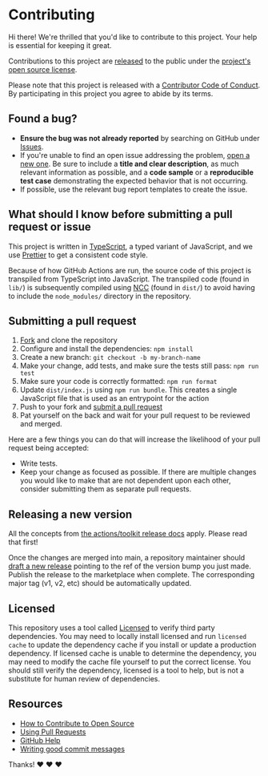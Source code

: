 # Contributing

[fork]: https://github.com/github/ai-moderator/fork
[pr]: https://github.com/github/ai-moderator/compare
[code-of-conduct]: CODE_OF_CONDUCT.md

Hi there! We're thrilled that you'd like to contribute to this project. Your
help is essential for keeping it great.

Contributions to this project are
[released](https://help.github.com/articles/github-terms-of-service/#6-contributions-under-repository-license)
to the public under the [project's open source license](LICENSE).

Please note that this project is released with a [Contributor Code of
Conduct][code-of-conduct]. By participating in this project you agree to abide
by its terms.

## Found a bug?

- **Ensure the bug was not already reported** by searching on GitHub under
  [Issues](https://github.com/github/ai-moderator/issues).
- If you're unable to find an open issue addressing the problem,
  [open a new one](https://github.com/github/ai-moderator/issues/new). Be sure
  to include a **title and clear description**, as much relevant information as
  possible, and a **code sample** or a **reproducible test case** demonstrating
  the expected behavior that is not occurring.
- If possible, use the relevant bug report templates to create the issue.

## What should I know before submitting a pull request or issue

This project is written in [TypeScript](https://www.typescriptlang.org/), a
typed variant of JavaScript, and we use [Prettier](https://prettier.io/) to get
a consistent code style.

Because of how GitHub Actions are run, the source code of this project is
transpiled from TypeScript into JavaScript. The transpiled code (found in
`lib/`) is subsequently compiled using
[NCC](https://github.com/vercel/ncc/blob/master/readme.md) (found in `dist/`) to
avoid having to include the `node_modules/` directory in the repository.

## Submitting a pull request

1. [Fork][fork] and clone the repository
1. Configure and install the dependencies: `npm install`
1. Create a new branch: `git checkout -b my-branch-name`
1. Make your change, add tests, and make sure the tests still pass:
   `npm run test`
1. Make sure your code is correctly formatted: `npm run format`
1. Update `dist/index.js` using `npm run bundle`. This creates a single
   JavaScript file that is used as an entrypoint for the action
1. Push to your fork and [submit a pull request][pr]
1. Pat yourself on the back and wait for your pull request to be reviewed and
   merged.

Here are a few things you can do that will increase the likelihood of your pull
request being accepted:

- Write tests.
- Keep your change as focused as possible. If there are multiple changes you
  would like to make that are not dependent upon each other, consider submitting
  them as separate pull requests.

## Releasing a new version

All the concepts from
[the actions/toolkit release docs](https://github.com/actions/toolkit/blob/main/docs/action-versioning.md)
apply. Please read that first!

Once the changes are merged into main, a repository maintainer should
[draft a new release](https://github.com/github/ai-moderator/releases/new)
pointing to the ref of the version bump you just made. Publish the release to
the marketplace when complete. The corresponding major tag (v1, v2, etc) should
be automatically updated.

## Licensed

This repository uses a tool called
[Licensed](https://github.com/github/licensed) to verify third party
dependencies. You may need to locally install licensed and run `licensed cache`
to update the dependency cache if you install or update a production dependency.
If licensed cache is unable to determine the dependency, you may need to modify
the cache file yourself to put the correct license. You should still verify the
dependency, licensed is a tool to help, but is not a substitute for human review
of dependencies.

## Resources

- [How to Contribute to Open Source](https://opensource.guide/how-to-contribute/)
- [Using Pull Requests](https://help.github.com/articles/about-pull-requests/)
- [GitHub Help](https://help.github.com)
- [Writing good commit messages](http://tbaggery.com/2008/04/19/a-note-about-git-commit-messages.html)

Thanks! :heart: :heart: :heart:
